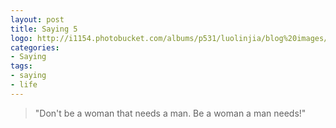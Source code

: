 ```yaml
---
layout: post
title: Saying 5
logo: http://i1154.photobucket.com/albums/p531/luolinjia/blog%20images/20150213_zps0ffc79e8.jpg
categories:
- Saying
tags:
- saying
- life
---
```


> "Don't be a woman that needs a man. Be a woman a man needs!" 
